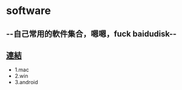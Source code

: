 # software
## --自己常用的軟件集合，嗯嗯，fuck baidudisk--


## [連結](https://github.com/woshizhd/software)


- 1.mac
- 2.win
- 3.android
